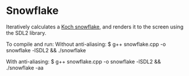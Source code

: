 Snowflake
=========
Iteratively calculates a [Koch snowflake](https://en.wikipedia.org/wiki/Koch_snowflake), and renders it to the screen using the SDL2 library.

To compile and run:
   Without anti-aliasing:
   $ g++ snowflake.cpp -o snowflake -lSDL2 && ./snowflake

   With anti-aliasing:
   $ g++ snowflake.cpp -o snowflake -lSDL2 && ./snowflake -aa